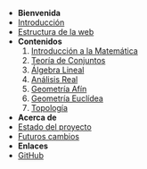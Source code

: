 - **Bienvenida**
- [Introducción](inicio.md)
- [Estructura de la web](estructuraWeb.md)
- **Contenidos**
  1. [Introducción a la Matemática](cursoIntroduccion.md)
  2. [Teoría de Conjuntos](/docs/indicesCursos/indiceTeoriaDeConjuntos.md)
  3. [Álgebra Lineal](cursoAlgebraLineal.md)
  4. [Análisis Real](cursoAnalisisReal.md)
  5. [Geometría Afín](cursoGeometriaAfin.md)
  6. [Geometría Euclídea](cursoGeometriaEuclidea.md)
  7. [Topología](cursoTopologia.md)
- **Acerca de**
- [Estado del proyecto](estadoProyecto.md)
- [Futuros cambios](futurosCambios.md)
- **Enlaces**
- [GitHub](https://github.com/misterbugcatnoir/Matematicas-Imaginarias)
